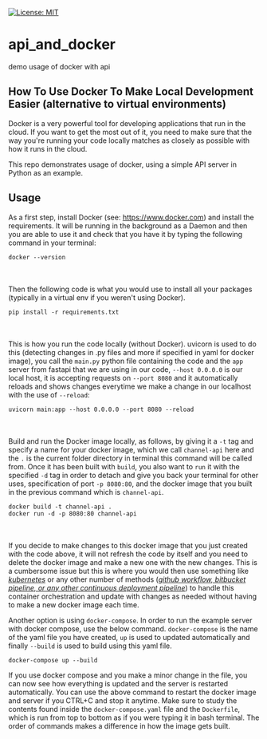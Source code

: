 [![License: MIT](https://img.shields.io/badge/License-MIT-yellow.svg)](https://opensource.org/licenses/MIT)

# api_and_docker
demo usage of docker with api

## How To Use Docker To Make Local Development Easier (alternative to virtual environments)

Docker is a very powerful tool for developing applications that run in the cloud. If you want to get the most out of it, you need to make sure that the way you're running your code locally matches as closely as possible with how it runs in the cloud.

This repo demonstrates usage of docker, using a simple API server in Python as an example.

## Usage

As a first step, install Docker (see: https://www.docker.com) and install the requirements. It will be running in the background as a Daemon and then you are able to use it and check that you have it by typing the following command in your terminal:
```
docker --version
```
<br></br>
Then the following code is what you would use to install all your packages (typically in a virtual env if you weren't using Docker).

```
pip install -r requirements.txt
```
<br></br>
This is how you run the code locally (without Docker). uvicorn is used to do this (detecting changes in .py files and more if specified in yaml for docker image), you call the `main.py` python file containing the code and the `app` server from fastapi that we are using in our code, `--host 0.0.0.0` is our local host, it is accepting requests on `--port 8080` and it automatically reloads and shows changes everytime we make a change in our localhost with the use of `--reload`:


```
uvicorn main:app --host 0.0.0.0 --port 8080 --reload
```
<br></br>
Build and run the Docker image locally, as follows, by giving it a `-t` tag and specify a name for your docker image, which we call `channel-api` here and the `.` is the current folder directory in terminal this command will be called from. Once it has been built with `build`, you also want to `run` it with the specified `-d` tag in order to detach and give you back your terminal for other uses, specification of port `-p 8080:80`, and the docker image that you built in the previous command which is `channel-api`.

```
docker build -t channel-api .
docker run -d -p 8080:80 channel-api
```
<br></br>
If you decide to make changes to this docker image that you just created with the code above, it will not refresh the code by itself and you need to delete the docker image and make a new one with the new changes. This is a cumbersome issue but this is where you would then use something like <i><u>kubernetes</u></i> or any other number of methods (<i><u>github workflow, bitbucket pipeline, or any other continuous deployment pipeline</u></i>) to handle this container orchestration and update with changes as needed without having to make a new docker image each time.

Another option is using `docker-compose`.
In order to run the example server with docker compose, use the below command. `docker-compose` is the name of the yaml file you have created, `up` is used to updated automatically and finally `--build` is used to build using this yaml file.

```
docker-compose up --build
```

If you use docker compose and you make a minor change in the file, you can now see how everything is updated and the server is restarted automatically. You can use the above command to restart the docker image and server if you CTRL+C and stop it anytime. Make sure to study the contents found inside the `docker-compose.yaml` file and the `Dockerfile`, which is run from top to bottom as if you were typing it in bash terminal. The order of commands makes a difference in how the image gets built.
